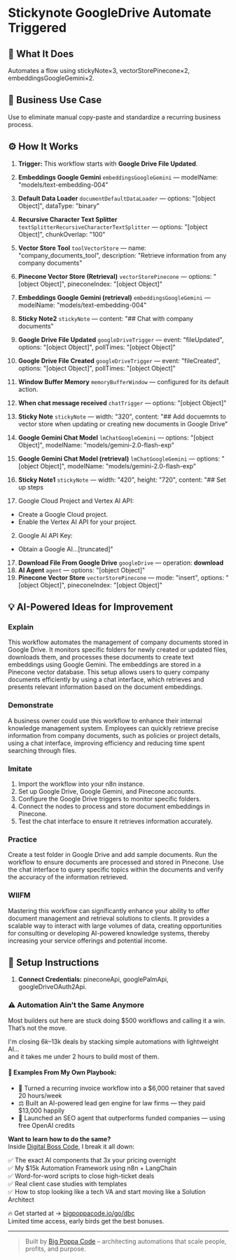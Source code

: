 # Stickynote GoogleDrive Automate Triggered
## 🚀 What It Does
Automates a flow using stickyNote×3, vectorStorePinecone×2, embeddingsGoogleGemini×2.

## 💼 Business Use Case
Use to eliminate manual copy-paste and standardize a recurring business process.

## ⚙️ How It Works
1. **Trigger:** This workflow starts with **Google Drive File Updated**.
2. **Embeddings Google Gemini** `embeddingsGoogleGemini` — modelName: "models/text-embedding-004"
3. **Default Data Loader** `documentDefaultDataLoader` — options: "[object Object]", dataType: "binary"
4. **Recursive Character Text Splitter** `textSplitterRecursiveCharacterTextSplitter` — options: "[object Object]", chunkOverlap: "100"
5. **Vector Store Tool** `toolVectorStore` — name: "company_documents_tool", description: "Retrieve information from any company documents"
6. **Pinecone Vector Store (Retrieval)** `vectorStorePinecone` — options: "[object Object]", pineconeIndex: "[object Object]"
7. **Embeddings Google Gemini (retrieval)** `embeddingsGoogleGemini` — modelName: "models/text-embedding-004"
8. **Sticky Note2** `stickyNote` — content: "## Chat with company documents"
9. **Google Drive File Updated** `googleDriveTrigger` — event: "fileUpdated", options: "[object Object]", pollTimes: "[object Object]"
10. **Google Drive File Created** `googleDriveTrigger` — event: "fileCreated", options: "[object Object]", pollTimes: "[object Object]"
11. **Window Buffer Memory** `memoryBufferWindow` — configured for its default action.
12. **When chat message received** `chatTrigger` — options: "[object Object]"
13. **Sticky Note** `stickyNote` — width: "320", content: "## Add docuemnts to vector store when updating or creating new documents in Google Drive"
14. **Google Gemini Chat Model** `lmChatGoogleGemini` — options: "[object Object]", modelName: "models/gemini-2.0-flash-exp"
15. **Google Gemini Chat Model (retrieval)** `lmChatGoogleGemini` — options: "[object Object]", modelName: "models/gemini-2.0-flash-exp"
16. **Sticky Note1** `stickyNote` — width: "420", height: "720", content: "## Set up steps

1. Google Cloud Project and Vertex AI API:
* Create a Google Cloud project.
* Enable the Vertex AI API for your project.
2. Google AI API Key:
* Obtain a Google AI…[truncated]"
17. **Download File From Google Drive** `googleDrive` — operation: **download**
18. **AI Agent** `agent` — options: "[object Object]"
19. **Pinecone Vector Store** `vectorStorePinecone` — mode: "insert", options: "[object Object]", pineconeIndex: "[object Object]"

## 💡 AI-Powered Ideas for Improvement
### Explain
This workflow automates the management of company documents stored in Google Drive. It monitors specific folders for newly created or updated files, downloads them, and processes these documents to create text embeddings using Google Gemini. The embeddings are stored in a Pinecone vector database. This setup allows users to query company documents efficiently by using a chat interface, which retrieves and presents relevant information based on the document embeddings.

### Demonstrate
A business owner could use this workflow to enhance their internal knowledge management system. Employees can quickly retrieve precise information from company documents, such as policies or project details, using a chat interface, improving efficiency and reducing time spent searching through files.

### Imitate
1. Import the workflow into your n8n instance.
2. Set up Google Drive, Google Gemini, and Pinecone accounts.
3. Configure the Google Drive triggers to monitor specific folders.
4. Connect the nodes to process and store document embeddings in Pinecone.
5. Test the chat interface to ensure it retrieves information accurately.

### Practice
Create a test folder in Google Drive and add sample documents. Run the workflow to ensure documents are processed and stored in Pinecone. Use the chat interface to query specific topics within the documents and verify the accuracy of the information retrieved.

### WIIFM
Mastering this workflow can significantly enhance your ability to offer document management and retrieval solutions to clients. It provides a scalable way to interact with large volumes of data, creating opportunities for consulting or developing AI-powered knowledge systems, thereby increasing your service offerings and potential income.

## 🔧 Setup Instructions
1. **Connect Credentials:** pineconeApi, googlePalmApi, googleDriveOAuth2Api.

### ⚠️ Automation Ain’t the Same Anymore

Most builders out here are stuck doing $500 workflows and calling it a win.  
That’s not the move.  

I'm closing $6k–$13k deals by stacking simple automations with lightweight AI...  
and it takes me under 2 hours to build most of them.

#### 🧠 Examples From My Own Playbook:
- 🔁 Turned a recurring invoice workflow into a $6,000 retainer that saved 20 hours/week  
- ⚖️ Built an AI-powered lead gen engine for law firms — they paid $13,000 happily  
- 🚀 Launched an SEO agent that outperforms funded companies — using free OpenAI credits  

**Want to learn how to do the same?**  
Inside [Digital Boss Code](https://bigpoppacode.io/go/dbc), I break it all down:

✅ The exact AI components that 3x your pricing overnight  
✅ My $15k Automation Framework using n8n + LangChain  
✅ Word-for-word scripts to close high-ticket deals  
✅ Real client case studies with templates  
✅ How to stop looking like a tech VA and start moving like a Solution Architect  

🔥 Get started at → [bigpoppacode.io/go/dbc](https://bigpoppacode.io/go/dbc)  
Limited time access, early birds get the best bonuses.

---
> Built by [Big Poppa Code](https://bigpoppacode.io) – architecting automations that scale people, profits, and purpose.

